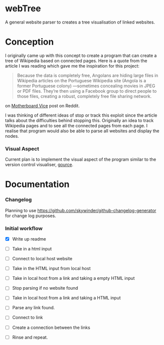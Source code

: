 # webTree
A general website parser to creates a tree visualisation of linked websites.

# Conception
I originally came up with this concept to create a program that can create a tree of Wikipedia based on connected pages. Here is a quote from the article I was reading which gave me the inspiration for this project:
> Because the data is completely free, Angolans are hiding large files in Wikipedia articles on the Portuguese Wikipedia site (Angola is a former Portuguese colony)
—sometimes concealing movies in JPEG or PDF files. They’re then using a Facebook group to direct people to those files, creating a robust, completely free file 
sharing network. 

on [Motherboard Vice](http://motherboard.vice.com/read/wikipedia-zero-facebook-free-basics-angola-pirates-zero-rating) post on Reddit. 

I was thinking of different ideas of stop or track this exploit since the article talks about the difficulties behind stopping this. Originally an idea to track Wikipedia pages and to see all the connected pages from each page. I realise that program would also be able to parse all websites and display the nodes.

### Visual Aspect
Current plan is to implement the visual aspect of the program similar to the version control visualiser, [gource](http://gource.io/).
# Documentation 
### Changelog
Planning to use https://github.com/skywinder/github-changelog-generator for change log purposes.
### Initial workflow
- [x] Write up readme
- [ ] Take in a html input
- [ ] Connect to local host website
- [ ] Take in the HTML input from local host
- [ ] Take in local host from a link and taking a empty HTML input
- [ ] Stop parsing if no website found 
- [ ] Take in local host from a link and taking a HTML input
- [ ] Parse any link found.
- [ ] Connect to link
- [ ] Create a connection between the links
- [ ] Rinse and repeat.


